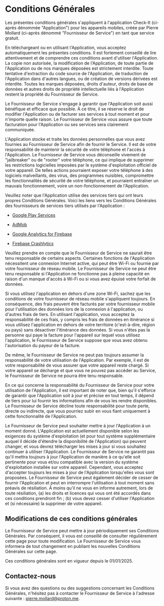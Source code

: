# Conditions Générales

Les présentes conditions générales s'appliquent à l'application Check-It (ci-après dénommée "Application") pour les appareils mobiles, créée par Pierre Mollard (ci-après dénommé "Fournisseur de Service") en tant que service gratuit.

En téléchargeant ou en utilisant l'Application, vous acceptez automatiquement les présentes conditions. Il est fortement conseillé de lire attentivement et de comprendre ces conditions avant d'utiliser l'Application. La copie non autorisée, la modification de l'Application, de toute partie de l'Application ou de nos marques déposées est strictement interdite. Toute tentative d'extraction du code source de l'Application, de traduction de l'Application dans d'autres langues, ou de création de versions dérivées est interdite. Toutes les marques déposées, droits d'auteur, droits de base de données et autres droits de propriété intellectuelle liés à l'Application restent la propriété du Fournisseur de Service.

Le Fournisseur de Service s'engage à garantir que l'Application soit aussi bénéfique et efficace que possible. À ce titre, il se réserve le droit de modifier l'Application ou de facturer ses services à tout moment et pour n'importe quelle raison. Le Fournisseur de Service vous assure que toute facturation pour l'Application ou ses services sera clairement communiquée.

L'Application stocke et traite les données personnelles que vous avez fournies au Fournisseur de Service afin de fournir le Service. Il est de votre responsabilité de maintenir la sécurité de votre téléphone et l'accès à l'Application. Le Fournisseur de Service vous déconseille vivement de "jailbreaker" ou de "rooter" votre téléphone, ce qui implique de supprimer les restrictions logicielles imposées par le système d'exploitation officiel de votre appareil. De telles actions pourraient exposer votre téléphone à des logiciels malveillants, des virus, des programmes nuisibles, compromettre les fonctionnalités de sécurité de votre téléphone, et pourraient entraîner un mauvais fonctionnement, voire un non-fonctionnement de l'Application.

Veuillez noter que l'Application utilise des services tiers qui ont leurs propres Conditions Générales. Voici les liens vers les Conditions Générales des fournisseurs de services tiers utilisés par l'Application :

- [Google Play Services](https://policies.google.com/privacy)

- [AdMob](https://support.google.com/admob/answer/6128543)

- [Google Analytics for Firebase](https://firebase.google.com/support/privacy)

- [Firebase Crashlytics](https://firebase.google.com/support/privacy)

Veuillez prendre en compte que le Fournisseur de Service ne saurait être tenu responsable de certains aspects. Certaines fonctions de l'Application nécessitent une connexion Internet active, qui peut être Wi-Fi ou fournie par votre fournisseur de réseau mobile. Le Fournisseur de Service ne peut être tenu responsable si l'Application ne fonctionne pas à pleine capacité en raison d'un manque d'accès à Wi-Fi ou si vous avez épuisé votre forfait de données.

Si vous utilisez l'application en dehors d'une zone Wi-Fi, sachez que les conditions de votre fournisseur de réseau mobile s'appliquent toujours. En conséquence, des frais peuvent être facturés par votre fournisseur mobile pour l'utilisation des données lors de la connexion à l'application, ou d'autres frais de tiers. En utilisant l'application, vous acceptez la responsabilité de ces frais, y compris les frais de données en itinérance si vous utilisez l'application en dehors de votre territoire (c'est-à-dire, région ou pays) sans désactiver l'itinérance des données. Si vous n'êtes pas la personne qui paye la facture pour l'appareil sur lequel vous utilisez l'application, le Fournisseur de Service suppose que vous avez obtenu l'autorisation du payeur de la facture.

De même, le Fournisseur de Service ne peut pas toujours assumer la responsabilité de votre utilisation de l'Application. Par exemple, il est de votre responsabilité de vous assurer que votre appareil reste chargé. Si votre appareil se décharge et que vous ne pouvez pas accéder au Service, le Fournisseur de Service ne pourra être tenu responsable.

En ce qui concerne la responsabilité du Fournisseur de Service pour votre utilisation de l'Application, il est important de noter que, bien qu'il s'efforce de garantir que l'Application soit à jour et précise en tout temps, il dépend de tiers pour lui fournir les informations afin de vous les rendre disponibles. Le Fournisseur de Service décline toute responsabilité pour toute perte, directe ou indirecte, que vous pourriez subir en vous fiant uniquement à cette fonctionnalité de l'Application.

Le Fournisseur de Service peut souhaiter mettre à jour l'Application à un moment donné. L'Application est actuellement disponible selon les exigences du système d'exploitation (et pour tout système supplémentaire auquel il décide d'étendre la disponibilité de l'Application) qui peuvent changer, et vous devrez télécharger les mises à jour si vous souhaitez continuer à utiliser l'Application. Le Fournisseur de Service ne garantit pas qu'il mettra toujours à jour l'Application de manière à ce qu'elle soit pertinente pour vous et/ou compatible avec la version du système d'exploitation installée sur votre appareil. Cependant, vous acceptez d'accepter toujours les mises à jour de l'Application lorsqu'elles vous sont proposées. Le Fournisseur de Service peut également décider de cesser de fournir l'Application et peut en interrompre l'utilisation à tout moment sans préavis de résiliation. À moins qu'il ne vous en informe autrement, lors de toute résiliation, (a) les droits et licences qui vous ont été accordés dans ces conditions prendront fin ; (b) vous devez cesser d'utiliser l'Application et (si nécessaire) la supprimer de votre appareil.

## Modifications de ces conditions générales

Le Fournisseur de Service peut mettre à jour périodiquement ses Conditions Générales. Par conséquent, il vous est conseillé de consulter régulièrement cette page pour toute modification. Le Fournisseur de Service vous informera de tout changement en publiant les nouvelles Conditions Générales sur cette page.

Ces conditions générales sont en vigueur depuis le 01/01/2025.

## Contactez-nous

Si vous avez des questions ou des suggestions concernant les Conditions Générales, n'hésitez pas à contacter le Fournisseur de Service à l'adresse suivante : pierre.mollard@proton.me.